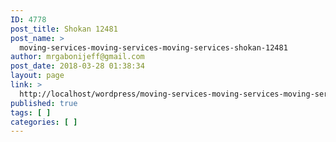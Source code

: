 ```yaml
---
ID: 4778
post_title: Shokan 12481
post_name: >
  moving-services-moving-services-moving-services-shokan-12481
author: mrgabonijeff@gmail.com
post_date: 2018-03-28 01:38:34
layout: page
link: >
  http://localhost/wordpress/moving-services-moving-services-moving-services-shokan-12481/
published: true
tags: [ ]
categories: [ ]
---
```

